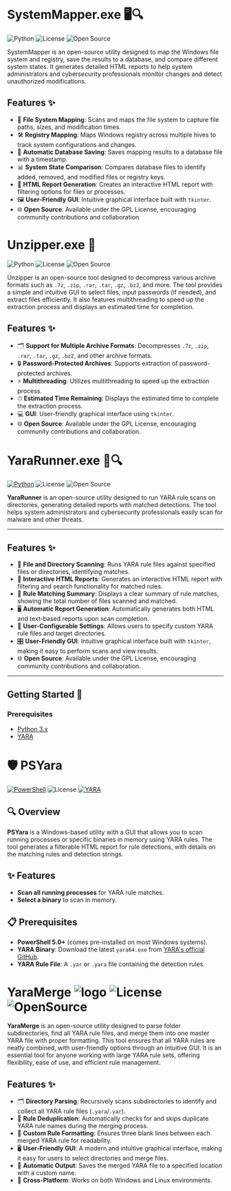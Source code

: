 # SystemMapper.exe 🖥️🔍

![Python](https://img.shields.io/badge/Python-3.x-blue.svg)
![License](https://img.shields.io/badge/License-GPL-green.svg)
![Open Source](https://badges.frapsoft.com/os/v1/open-source.svg?v=103)

SystemMapper is an open-source utility designed to map the Windows file system and registry, save the results to a database, and compare different system states. It generates detailed HTML reports to help system administrators and cybersecurity professionals monitor changes and detect unauthorized modifications.

## Features ✨
- 📁 **File System Mapping**: Scans and maps the file system to capture file paths, sizes, and modification times.
- 🛠️ **Registry Mapping**: Maps Windows registry across multiple hives to track system configurations and changes.
- 💾 **Automatic Database Saving**: Saves mapping results to a database file with a timestamp.
- 📊 **System State Comparison**: Compares database files to identify added, removed, and modified files or registry keys.
- 📑 **HTML Report Generation**: Creates an interactive HTML report with filtering options for files or processes.
- 🖼️ **User-Friendly GUI**: Intuitive graphical interface built with `tkinter`.
- 🌐 **Open Source**: Available under the GPL License, encouraging community contributions and collaboration.






# Unzipper.exe 🚀

![Python](https://img.shields.io/badge/Python-3.x-blue.svg)
![License](https://img.shields.io/badge/License-GPL-green.svg)
![Open Source](https://badges.frapsoft.com/os/v1/open-source.svg?v=103)

Unzipper is an open-source tool designed to decompress various archive formats such as `.7z`, `.zip`, `.rar`, `.tar`, `.gz`, `.bz2`, and more. The tool provides a simple and intuitive GUI to select files, input passwords (if needed), and extract files efficiently. It also features multithreading to speed up the extraction process and displays an estimated time for completion.

## Features ✨
- 🗂 **Support for Multiple Archive Formats**: Decompresses `.7z`, `.zip`, `.rar`, `.tar`, `.gz`, `.bz2`, and other archive formats.
- 🔒 **Password-Protected Archives**: Supports extraction of password-protected archives.
- ⚡ **Multithreading**: Utilizes multithreading to speed up the extraction process.
- ⏱ **Estimated Time Remaining**: Displays the estimated time to complete the extraction process.
- 💻 **GUI**: User-friendly graphical interface using `tkinter`.
- 🌐 **Open Source**: Available under the GPL License, encouraging community contributions and collaboration.





# YaraRunner.exe 🧩🔍

[![Python](https://img.shields.io/badge/Python-3.x-blue.svg)](https://www.python.org/) ![License](https://img.shields.io/badge/License-GPL-green.svg) ![Open Source](https://img.shields.io/badge/Open%20Source-%E2%9D%A4-lightgreen.svg)

**YaraRunner** is an open-source utility designed to run YARA rule scans on directories, generating detailed reports with matched detections. The tool helps system administrators and cybersecurity professionals easily scan for malware and other threats.

---

## Features ✨

- 📁 **File and Directory Scanning**: Runs YARA rule files against specified files or directories, identifying matches.
- 🧩 **Interactive HTML Reports**: Generates an interactive HTML report with filtering and search functionality for matched rules.
- 📝 **Rule Matching Summary**: Displays a clear summary of rule matches, showing the total number of files scanned and matched.
- 🖥️ **Automatic Report Generation**: Automatically generates both HTML and text-based reports upon scan completion.
- 💾 **User-Configurable Settings**: Allows users to specify custom YARA rule files and target directories.
- 🎛️ **User-Friendly GUI**: Intuitive graphical interface built with `tkinter`, making it easy to perform scans and view results.
- 🌐 **Open Source**: Available under the GPL License, encouraging community contributions and collaboration.

---

## Getting Started 🚀

### Prerequisites
- [Python 3.x](https://www.python.org/downloads/)
- [YARA](https://virustotal.github.io/yara/)





# 🛡️ PSYara

[![PowerShell](https://img.shields.io/badge/PowerShell-5.0+-blue.svg)](https://docs.microsoft.com/en-us/powershell/scripting/install/installing-powershell)
![License](https://img.shields.io/badge/License-GPL-green.svg)
[![YARA](https://img.shields.io/badge/YARA-4.0+-orange.svg)](https://github.com/VirusTotal/yara/releases)

## 🔍 Overview

**PSYara** is a Windows-based utility with a GUI that allows you to scan running processes or specific binaries in memory using YARA rules. The tool generates a filterable HTML report for rule detections, with details on the matching rules and detection strings.

## ✨ Features

- **Scan all running processes** for YARA rule matches.
- **Select a binary** to scan in memory.


## 📋 Prerequisites

- **PowerShell 5.0+** (comes pre-installed on most Windows systems).
- **YARA Binary**: Download the latest `yara64.exe` from [YARA's official GitHub](https://github.com/VirusTotal/yara/releases).
- **YARA Rule File**: A `.yar` or `.yara` file containing the detection rules.



# YaraMerge ![logo](https://img.shields.io/badge/Python-3.x-blue.svg) ![License](https://img.shields.io/badge/License-GPL-green.svg) ![OpenSource](https://img.shields.io/badge/OpenSource-💚-green.svg)

**YaraMerge** is an open-source utility designed to parse folder subdirectories, find all YARA rule files, and merge them into one master YARA file with proper formatting. This tool ensures that all YARA rules are neatly combined, with user-friendly options through an intuitive GUI. It is an essential tool for anyone working with large YARA rule sets, offering flexibility, ease of use, and efficient rule management.

## Features ✨

- 🗂 **Directory Parsing**: Recursively scans subdirectories to identify and collect all YARA rule files (`.yara`/`.yar`).
- 🔄 **Rule Deduplication**: Automatically checks for and skips duplicate YARA rule names during the merging process.
- 📝 **Custom Rule Formatting**: Ensures three blank lines between each merged YARA rule for readability.
- 🖥️ **User-Friendly GUI**: A modern and intuitive graphical interface, making it easy for users to select directories and merge files.
- 💾 **Automatic Output**: Saves the merged YARA file to a specified location with a custom name.
- 🚀 **Cross-Platform**: Works on both Windows and Linux environments.














